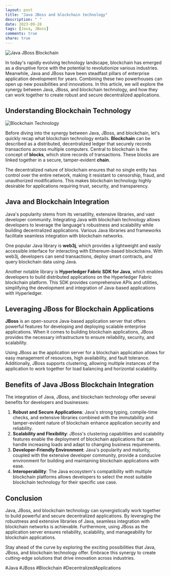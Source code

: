 ```yaml
---
layout: post
title: "Java JBoss and blockchain technology"
description: " "
date: 2023-09-28
tags: [Java, JBoss]
comments: true
share: true
---
```


![Java JBoss Blockchain](image-link)

In today's rapidly evolving technology landscape, blockchain has emerged as a disruptive force with the potential to revolutionize various industries. Meanwhile, Java and JBoss have been steadfast pillars of enterprise application development for years. Combining these two powerhouses can open up new possibilities and innovations. In this article, we will explore the synergy between Java, JBoss, and blockchain technology, and how they can work together to create robust and secure decentralized applications.

## Understanding Blockchain Technology

![Blockchain Technology](blockchain-image-link)

Before diving into the synergy between Java, JBoss, and blockchain, let's quickly recap what blockchain technology entails. **Blockchain** can be described as a distributed, decentralized ledger that securely records transactions across multiple computers. Central to blockchain is the concept of **blocks**, which store records of transactions. These blocks are linked together in a secure, tamper-evident **chain**.

The decentralized nature of blockchain ensures that no single entity has control over the entire network, making it resistant to censorship, fraud, and unauthorized modifications. This makes blockchain technology highly desirable for applications requiring trust, security, and transparency.

## Java and Blockchain Integration

Java's popularity stems from its versatility, extensive libraries, and vast developer community. Integrating Java with blockchain technology allows developers to leverage the language's robustness and scalability while building decentralized applications. Various Java libraries and frameworks facilitate seamless integration with blockchain networks.

One popular Java library is **web3j**, which provides a lightweight and easily accessible interface for interacting with Ethereum-based blockchains. With web3j, developers can send transactions, deploy smart contracts, and query blockchain data using Java.

Another notable library is **Hyperledger Fabric SDK for Java**, which enables developers to build distributed applications on the Hyperledger Fabric blockchain platform. This SDK provides comprehensive APIs and utilities, simplifying the development and integration of Java-based applications with Hyperledger.

## Leveraging JBoss for Blockchain Applications

**JBoss** is an open-source Java-based application server that offers powerful features for developing and deploying scalable enterprise applications. When it comes to building blockchain applications, JBoss provides the necessary infrastructure to ensure reliability, security, and scalability.

Using JBoss as the application server for a blockchain application allows for easy management of resources, high availability, and fault tolerance. Additionally, JBoss supports clustering, allowing multiple instances of the application to work together for load balancing and horizontal scalability.

## Benefits of Java JBoss Blockchain Integration

The integration of Java, JBoss, and blockchain technology offer several benefits for developers and businesses:

1. **Robust and Secure Applications**: Java's strong typing, compile-time checks, and extensive libraries combined with the immutability and tamper-evident nature of blockchain enhance application security and reliability.
2. **Scalability and Flexibility**: JBoss's clustering capabilities and scalability features enable the deployment of blockchain applications that can handle increasing loads and adapt to changing business requirements.
3. **Developer-Friendly Environment**: Java's popularity and maturity, coupled with the extensive developer community, provide a conducive environment for building and maintaining blockchain applications with ease.
4. **Interoperability**: The Java ecosystem's compatibility with multiple blockchain platforms allows developers to select the most suitable blockchain technology for their specific use case.

## Conclusion

Java, JBoss, and blockchain technology can synergistically work together to build powerful and secure decentralized applications. By leveraging the robustness and extensive libraries of Java, seamless integration with blockchain networks is achievable. Furthermore, using JBoss as the application server ensures reliability, scalability, and manageability for blockchain applications.

Stay ahead of the curve by exploring the exciting possibilities that Java, JBoss, and blockchain technology offer. Embrace this synergy to create cutting-edge solutions that drive innovation across industries.

#Java #JBoss #Blockchain #DecentralizedApplications